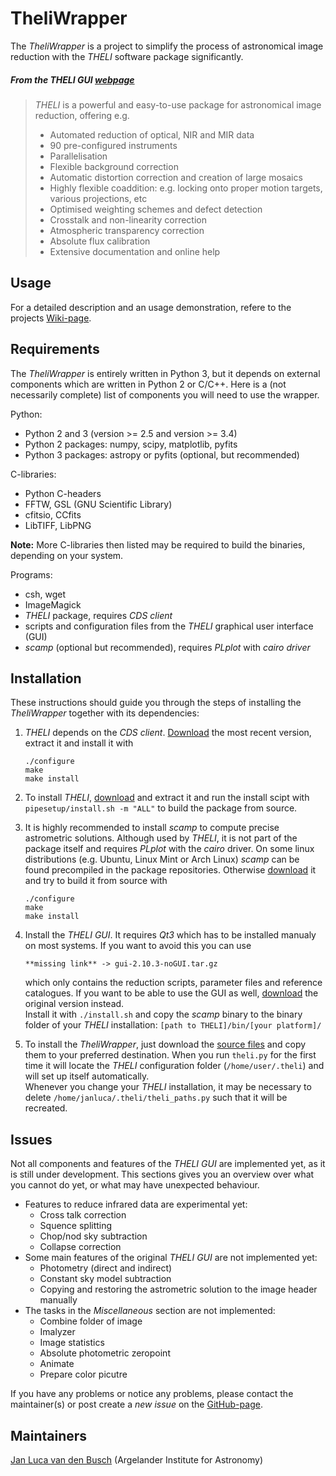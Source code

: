# TheliWrapper

The *TheliWrapper* is a project to simplify the process of astronomical image
reduction with the *THELI* software package significantly.  


##### From the *THELI GUI* [webpage](https://www.astro.uni-bonn.de/theli/gui/index.html)

> *THELI* is a powerful and easy-to-use package for astronomical image reduction, offering e.g.
> * Automated reduction of optical, NIR and MIR data
> * 90 pre-configured instruments
> * Parallelisation
> * Flexible background correction
> * Automatic distortion correction and creation of large mosaics
> * Highly flexible coaddition: e.g. locking onto proper motion targets, various
    projections, etc
> * Optimised weighting schemes and defect detection
> * Crosstalk and non-linearity correction
> * Atmospheric transparency correction
> * Absolute flux calibration
> * Extensive documentation and online help


## Usage

For a detailed description and an usage demonstration, refere to the projects
[Wiki-page](https://github.com/jlvdb/TheliWrapper/wiki).


## Requirements

The *TheliWrapper* is entirely written in Python 3, but it depends on external
components which are written in Python 2 or C/C++. Here is a (not necessarily
complete) list of components you will need to use the wrapper.

Python:
* Python 2 and 3 (version >= 2.5 and version >= 3.4)
* Python 2 packages: numpy, scipy, matplotlib, pyfits
* Python 3 packages: astropy or pyfits (optional, but recommended)

C-libraries:
* Python C-headers
* FFTW, GSL (GNU Scientific Library)
* cfitsio, CCfits
* LibTIFF, LibPNG

**Note:** More C-libraries then listed may be required to build the binaries,
depending on your system.

Programs:
* csh, wget
* ImageMagick
* *THELI* package, requires *CDS client*
* scripts and configuration files from the *THELI* graphical user interface
  (GUI)
* *scamp* (optional but recommended), requires *PLplot* with *cairo driver*


## Installation

These instructions should guide you through the steps of installing the
*TheliWrapper* together with its dependencies:

1)  *THELI* depends on the *CDS client*.
    [Download](http://cdsarc.u-strasbg.fr/doc/cdsclient.html) the most recent
    version, extract it and install it with

        ./configure
        make
        make install

2)  To install *THELI*,
    [download](https://www.astro.uni-bonn.de/theli/gui/download.html) and
    extract it and run the install scipt with `pipesetup/install.sh -m "ALL"`
    to build the package from source.

3)  It is highly recommended to install *scamp* to compute precise astrometric
    solutions. Although used by *THELI*, it is not part of the package itself
    and requires *PLplot* with the *cairo* driver. On some linux distributions
    (e.g. Ubuntu, Linux Mint or Arch Linux) *scamp* can be found precompiled in
    the package repositories. Otherwise
    [download](https://www.astromatic.net/software/scamp) it and try to build
    it from source with

        ./configure
        make
        make install

4)  Install the *THELI GUI*. It requires *Qt3* which has to be installed manualy
    on most systems. If you want to avoid this you can use

        **missing link** -> gui-2.10.3-noGUI.tar.gz

    which only contains the reduction scripts, parameter files and reference
    catalogues. If you want to be able to use the GUI as well,
    [download](https://www.astro.uni-bonn.de/theli/gui/download.html) the
    original version instead.  
    Install it with `./install.sh` and copy the *scamp* binary to the binary
    folder of your *THELI* installation: `[path to THELI]/bin/[your platform]/`

5)  To install the *TheliWrapper*, just download the
    [source files](https://github.com/jlvdb/TheliWrapper) and copy them to your
    preferred destination. When you run `theli.py` for the first time it will
    locate the *THELI* configuration folder (`/home/user/.theli`) and will set
    up itself automatically.  
    Whenever you change your *THELI* installation, it may be necessary to delete
    `/home/janluca/.theli/theli_paths.py` such that it will be recreated.


## Issues

Not all components and features of the *THELI GUI* are implemented yet, as it
is still under development. This sections gives you an overview over what you
cannot do yet, or what may have unexpected behaviour.

* Features to reduce infrared data are experimental yet:
    * Cross talk correction
    * Squence splitting
    * Chop/nod sky subtraction
    * Collapse correction
* Some main features of the original *THELI GUI* are not implemented yet:
    * Photometry (direct and indirect)
    * Constant sky model subtraction
    * Copying and restoring the astrometric solution to the image header
      manually
* The tasks in the *Miscellaneous* section are not implemented:
    * Combine folder of image
    * Imalyzer
    * Image statistics
    * Absolute photometric zeropoint
    * Animate
    * Prepare color picutre

If you have any problems or notice any problems, please contact the maintainer(s)
or post create a *new issue* on the
[GitHub-page](https://github.com/jlvdb/TheliWrapper/issues).


## Maintainers

[Jan Luca van den Busch](https://github.com/jlvdb)
(Argelander Institute for Astronomy)
